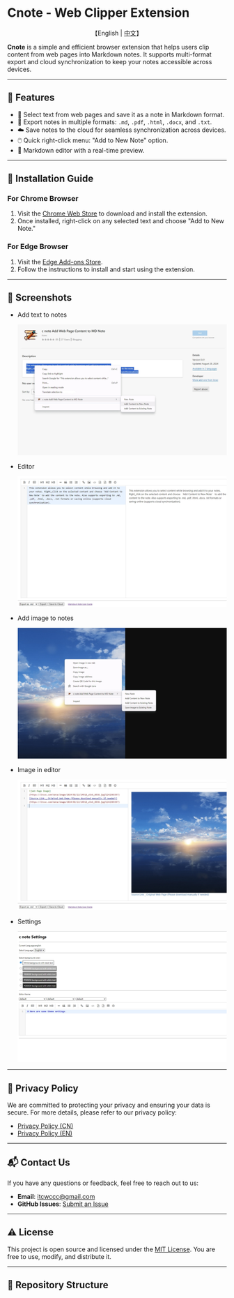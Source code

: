 # Cnote - Web Clipper Extension

<p align="center">
    【English   |   <a href="cn-index.html">中文</a>】
</p>

**Cnote** is a simple and efficient browser extension that helps users clip content from web pages into Markdown notes. It supports multi-format export and cloud synchronization to keep your notes accessible across devices.

---

## 🌟 **Features**
- 📝 Select text from web pages and save it as a note in Markdown format.
- 📑 Export notes in multiple formats: `.md`, `.pdf`, `.html`, `.docx`, and `.txt`.
- ☁️ Save notes to the cloud for seamless synchronization across devices.
- 🖱️ Quick right-click menu: "Add to New Note" option.
- 🎨 Markdown editor with a real-time preview.

---

## 🚀 **Installation Guide**

### **For Chrome Browser**
1. Visit the [Chrome Web Store](https://chromewebstore.google.com/detail/c-note-add-web-page-conte/adckfinclpmhjnijmeeejkdhocikacgd?authuser=0&hl=en) to download and install the extension.
2. Once installed, right-click on any selected text and choose "Add to New Note."

### **For Edge Browser**
1. Visit the [Edge Add-ons Store](https://microsoftedge.microsoft.com/addons/detail/bdcofhehaohhfckpelmkkpmigoemecpp).
2. Follow the instructions to install and start using the extension.

---

## 📸 **Screenshots**
* Add text to notes

  ![Add text to notes](./images/en/e1.png)

* Editor

  ![Editor](./images/en/e2.png)

* Add image to notes

  ![Add image to notes](./images/en/e3.png)

* Image in editor

  ![Image in editor](./images/en/e4.png)

* Settings

  ![Settings](./images/en/e5.png)

---

## 📄 **Privacy Policy**

We are committed to protecting your privacy and ensuring your data is secure. For more details, please refer to our privacy policy:  
- [Privacy Policy (CN)](https://your-username.github.io/c-note-extension/cn/privacy-policy.html)  
- [Privacy Policy (EN)](https://your-username.github.io/c-note-extension/en/privacy-policy.html)  

---

<!-- ## 🛠️ **Development and Contribution**

We welcome contributions from the community!  
Please **fork** this repository and submit a **pull request** with your changes.  

For more details, check the [CONTRIBUTING.md](CONTRIBUTING.md) file.

--- -->

## 📬 **Contact Us**

If you have any questions or feedback, feel free to reach out to us:  
- **Email**: itcwccc@gmail.com  
- **GitHub Issues**: [Submit an Issue](https://github.com/itcwc/c-note-extension/issues)

---

## ⚠️ **License**

This project is open source and licensed under the [MIT License](LICENSE). You are free to use, modify, and distribute it.

---

## 📂 **Repository Structure**
